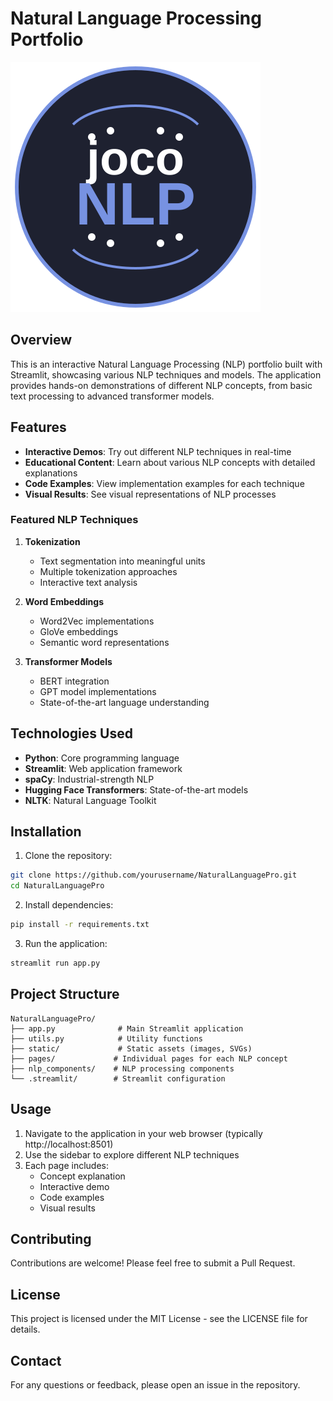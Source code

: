 # Natural Language Processing Portfolio

![jocoNLP Logo](static/jocoNLP.svg)

## Overview

This is an interactive Natural Language Processing (NLP) portfolio built with Streamlit, showcasing various NLP techniques and models. The application provides hands-on demonstrations of different NLP concepts, from basic text processing to advanced transformer models.

## Features

- **Interactive Demos**: Try out different NLP techniques in real-time
- **Educational Content**: Learn about various NLP concepts with detailed explanations
- **Code Examples**: View implementation examples for each technique
- **Visual Results**: See visual representations of NLP processes

### Featured NLP Techniques

1. **Tokenization**
   - Text segmentation into meaningful units
   - Multiple tokenization approaches
   - Interactive text analysis

2. **Word Embeddings**
   - Word2Vec implementations
   - GloVe embeddings
   - Semantic word representations

3. **Transformer Models**
   - BERT integration
   - GPT model implementations
   - State-of-the-art language understanding

## Technologies Used

- **Python**: Core programming language
- **Streamlit**: Web application framework
- **spaCy**: Industrial-strength NLP
- **Hugging Face Transformers**: State-of-the-art models
- **NLTK**: Natural Language Toolkit

## Installation

1. Clone the repository:
```bash
git clone https://github.com/yourusername/NaturalLanguagePro.git
cd NaturalLanguagePro
```

2. Install dependencies:
```bash
pip install -r requirements.txt
```

3. Run the application:
```bash
streamlit run app.py
```

## Project Structure

```
NaturalLanguagePro/
├── app.py              # Main Streamlit application
├── utils.py            # Utility functions
├── static/             # Static assets (images, SVGs)
├── pages/             # Individual pages for each NLP concept
├── nlp_components/    # NLP processing components
└── .streamlit/        # Streamlit configuration
```

## Usage

1. Navigate to the application in your web browser (typically http://localhost:8501)
2. Use the sidebar to explore different NLP techniques
3. Each page includes:
   - Concept explanation
   - Interactive demo
   - Code examples
   - Visual results

## Contributing

Contributions are welcome! Please feel free to submit a Pull Request.

## License

This project is licensed under the MIT License - see the LICENSE file for details.

## Contact

For any questions or feedback, please open an issue in the repository. 